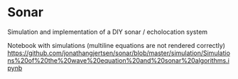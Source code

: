 # Sonar
Simulation and implementation of a DIY sonar / echolocation system

Notebook with simulations (multiline equations are not rendered correctly) https://github.com/jonathangjertsen/sonar/blob/master/simulation/Simulations%20of%20the%20wave%20equation%20and%20sonar%20algorithms.ipynb
